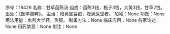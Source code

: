 序号：18426
名称：甘草茵陈汤
组成：茵陈3钱，栀子3钱，大黄3钱，甘草2钱。
出处：《医学摘粹》。
主治：阳黄属谷疸，腹满尿涩者。
加减：None
功效：None
用法用量：水煎大半杯，热服。
制备方法：None
临床应用：None
各家论述：None
用药禁忌：None
附注：None
